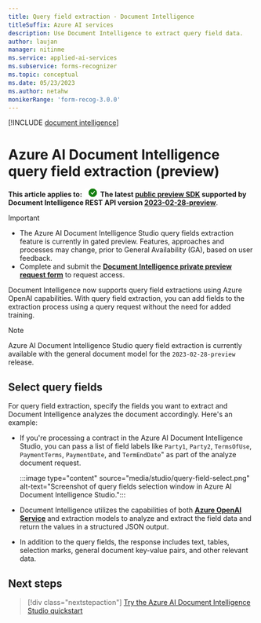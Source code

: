 ```yaml
---
title: Query field extraction - Document Intelligence
titleSuffix: Azure AI services
description: Use Document Intelligence to extract query field data.
author: laujan
manager: nitinme
ms.service: applied-ai-services
ms.subservice: forms-recognizer
ms.topic: conceptual
ms.date: 05/23/2023
ms.author: netahw
monikerRange: 'form-recog-3.0.0'
---
```


[!INCLUDE [document intelligence](includes/document-intelligence-rebrand.md)]


<!-- markdownlint-disable MD033 -->

# Azure AI Document Intelligence query field extraction (preview)

**This article applies to:** ![Document Intelligence checkmark](media/yes-icon.png) **The latest [public preview SDK](sdk-preview.md) supported by Document Intelligence REST API version [2023-02-28-preview](https://westus.dev.cognitive.microsoft.com/docs/services/form-recognizer-api-2023-02-28-preview/operations/AnalyzeDocument)**.

> [!IMPORTANT]
>
> * The Azure AI Document Intelligence Studio query fields extraction feature is currently in gated preview. Features, approaches and processes may change, prior to General Availability (GA), based on user feedback.
> * Complete and submit the [**Document Intelligence private preview request form**](https://aka.ms/form-recognizer/preview/survey) to request access.

Document Intelligence now supports query field extractions using Azure OpenAI capabilities. With query field extraction, you can add fields to the extraction process using a query request without the need for added training.

> [!NOTE]
>
> Azure AI Document Intelligence Studio query field extraction is currently available with the general document model for the `2023-02-28-preview` release.

## Select query fields

For query field extraction, specify the fields you want to extract and Document Intelligence analyzes the document accordingly. Here's an example:

* If you're processing a contract in the Azure AI Document Intelligence Studio, you can pass a list of field labels like `Party1`, `Party2`, `TermsOfUse`, `PaymentTerms`, `PaymentDate`, and `TermEndDate`" as part of the analyze document request.

   :::image type="content" source="media/studio/query-field-select.png" alt-text="Screenshot of query fields selection window in Azure AI Document Intelligence Studio.":::

* Document Intelligence utilizes the capabilities of both [**Azure OpenAI Service**](../../ai-services/openai/overview.md) and extraction models to analyze and extract the field data and return the values in a structured JSON output.

* In addition to the query fields, the response includes text, tables, selection marks, general document key-value pairs, and other relevant data.

## Next steps

> [!div class="nextstepaction"]
> [Try the Azure AI Document Intelligence Studio quickstart](./quickstarts/try-form-recognizer-studio.md)
